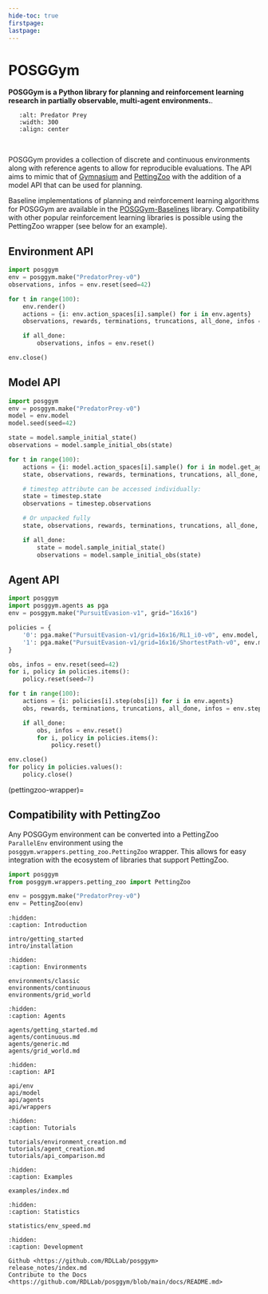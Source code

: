 ```yaml
---
hide-toc: true
firstpage:
lastpage:
---
```


# POSGGym

**POSGGym is a Python library for planning and reinforcement learning research in partially observable, multi-agent environments.**.

```{figure} _static/videos/grid_world/predator_prey.gif
   :alt: Predator Prey
   :width: 300
   :align: center
```

<br/>

POSGGym provides a collection of discrete and continuous environments along with reference agents to allow for reproducible evaluations. The API aims to mimic that of [Gymnasium](https://gymnasium.farama.org/) and [PettingZoo](https://pettingzoo.farama.org/) with the addition of a model API that can be used for planning.

Baseline implementations of planning and reinforcement learning algorithms for POSGGym are available in the [POSGGym-Baselines](https://github.com/RDLLab/posggym-baselines) library. Compatibility with other popular reinforcement learning libraries is possible using the PettingZoo wrapper (see below for an example).


## Environment API

```python
import posggym
env = posggym.make("PredatorPrey-v0")
observations, infos = env.reset(seed=42)

for t in range(100):
    env.render()
    actions = {i: env.action_spaces[i].sample() for i in env.agents}
    observations, rewards, terminations, truncations, all_done, infos = env.step(actions)

    if all_done:
        observations, infos = env.reset()

env.close()
```

## Model API

```python
import posggym
env = posggym.make("PredatorPrey-v0")
model = env.model
model.seed(seed=42)

state = model.sample_initial_state()
observations = model.sample_initial_obs(state)

for t in range(100):
    actions = {i: model.action_spaces[i].sample() for i in model.get_agents(state)}
    state, observations, rewards, terminations, truncations, all_done, infos = model.step(state, actions)

    # timestep attribute can be accessed individually:
    state = timestep.state
    observations = timestep.observations

    # Or unpacked fully
    state, observations, rewards, terminations, truncations, all_done, infos = timestep

    if all_done:
        state = model.sample_initial_state()
        observations = model.sample_initial_obs(state)
```

## Agent API

```python
import posggym
import posggym.agents as pga
env = posggym.make("PursuitEvasion-v1", grid="16x16")

policies = {
    '0': pga.make("PursuitEvasion-v1/grid=16x16/RL1_i0-v0", env.model, '0'),
    '1': pga.make("PursuitEvasion-v1/grid=16x16/ShortestPath-v0", env.model, '1')
}

obs, infos = env.reset(seed=42)
for i, policy in policies.items():
    policy.reset(seed=7)

for t in range(100):
    actions = {i: policies[i].step(obs[i]) for i in env.agents}
    obs, rewards, terminations, truncations, all_done, infos = env.step(actions)

    if all_done:
        obs, infos = env.reset()
        for i, policy in policies.items():
            policy.reset()

env.close()
for policy in policies.values():
    policy.close()
```

(pettingzoo-wrapper)=
## Compatibility with PettingZoo

Any POSGGym environment can be converted into a PettingZoo `ParallelEnv` environment using the `posggym.wrappers.petting_zoo.PettingZoo` wrapper. This allows for easy integration with the ecosystem of libraries that support PettingZoo.

```python
import posggym
from posggym.wrappers.petting_zoo import PettingZoo

env = posggym.make("PredatorPrey-v0")
env = PettingZoo(env)
```


```{toctree}
:hidden:
:caption: Introduction

intro/getting_started
intro/installation

```

```{toctree}
:hidden:
:caption: Environments

environments/classic
environments/continuous
environments/grid_world
```

```{toctree}
:hidden:
:caption: Agents

agents/getting_started.md
agents/continuous.md
agents/generic.md
agents/grid_world.md
```

```{toctree}
:hidden:
:caption: API

api/env
api/model
api/agents
api/wrappers

```

```{toctree}
:hidden:
:caption: Tutorials

tutorials/environment_creation.md
tutorials/agent_creation.md
tutorials/api_comparison.md
```

```{toctree}
:hidden:
:caption: Examples

examples/index.md
```

```{toctree}
:hidden:
:caption: Statistics

statistics/env_speed.md
```

```{toctree}
:hidden:
:caption: Development

Github <https://github.com/RDLLab/posggym>
release_notes/index.md
Contribute to the Docs <https://github.com/RDLLab/posggym/blob/main/docs/README.md>
```

